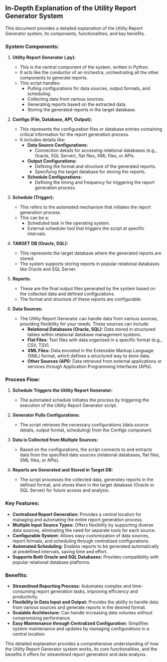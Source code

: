 ## In-Depth Explanation of the Utility Report Generator System

This document provides a detailed explanation of the Utility Report Generator system, its components, functionalities, and key benefits.

### System Components:

1. **Utility Report Generator (.py):** 
    - This is the central component of the system, written in Python.
    - It acts like the conductor of an orchestra, orchestrating all the other components to generate reports.
    - This script handles:
        - Pulling configurations for data sources, output formats, and scheduling.
        - Collecting data from various sources.
        - Generating reports based on the extracted data.
        - Storing the generated reports in the target database.

2. **Configs (File, Database, API, Output):**
    - This represents the configuration files or database entries containing critical information for the report generation process.
    - It includes details like:
        -  **Data Source Configurations:** 
            - Connection details for accessing relational databases (e.g., Oracle, SQL Server), flat files, XML files, or APIs.
        - **Output Configurations:**
            - Defining the format and structure of the generated reports.
            - Specifying the target database for storing the reports.
        - **Schedule Configurations:**
            - Defining the timing and frequency for triggering the report generation process.

3. **Schedule (Trigger):**
    - This refers to the automated mechanism that initiates the report generation process.
    - This can be a:
        - Scheduled task in the operating system.
        - External scheduler tool that triggers the script at specific intervals. 

4. **TARGET DB (Oracle, SQL):**
    - This represents the target database where the generated reports are stored.
    - The system supports storing reports in popular relational databases like Oracle and SQL Server.

5. **Reports:**
    - These are the final output files generated by the system based on the collected data and defined configurations.
    - The format and structure of these reports are configurable.

6. **Data Sources:**
    - The Utility Report Generator can handle data from various sources, providing flexibility for your needs. These sources can include:
        - **Relational Databases (Oracle, SQL):** Data stored in structured tables within relational database management systems.
        - **Flat Files:** Text files with data organized in a specific format (e.g., CSV, TSV).
        - **XML Files:** Data encoded in the Extensible Markup Language (XML) format, which defines a structured way to store data.
        - **Other Sources (API):** Data retrieved from external applications or services through Application Programming Interfaces (APIs).

### Process Flow:

1. **Schedule Triggers the Utility Report Generator:**
    -  The automated schedule initiates the process by triggering the execution of the Utility Report Generator script.

2. **Generator Pulls Configurations:**
    - The script retrieves the necessary configurations (data source details, output format, scheduling) from the Configs component.

3. **Data is Collected from Multiple Sources:**
    - Based on the configurations, the script connects to and extracts data from the specified data sources (relational databases, flat files, XML files, or APIs).

4. **Reports are Generated and Stored in Target DB:**
    - The script processes the collected data, generates reports in the defined format, and stores them in the target database (Oracle or SQL Server) for future access and analysis.

### Key Features:

* **Centralized Report Generation:**  Provides a central location for managing and automating the entire report generation process.
* **Multiple Input Source Types:**  Offers flexibility by supporting diverse data sources, eliminating the need for separate tools for each source.
* **Configurable System:**  Allows easy customization of data sources, report formats, and scheduling through centralized configurations.
* **Automated Scheduling:** Enables reports to be generated automatically at predefined intervals, saving time and effort.
* **Supports Both Oracle and SQL Databases:**  Provides compatibility with popular relational database platforms.

### Benefits:

* **Streamlined Reporting Process:** Automates complex and time-consuming report generation tasks, improving efficiency and productivity.
* **Flexibility in Data Input and Output:**  Provides the ability to handle data from various sources and generate reports in the desired format.
* **Scalable Architecture:**  Can handle increasing data volumes without compromising performance.
* **Easy Maintenance through Centralized Configuration:**  Simplifies system maintenance and updates by managing configurations in a central location.

This detailed explanation provides a comprehensive understanding of how the Utility Report Generator system works, its core functionalities, and the benefits it offers for streamlined report generation and data analysis.
